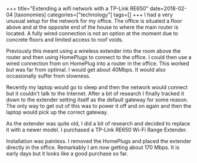 +++
title="Extending a wifi network with a TP-Link RE650"
date=2018-02-04
[taxonomies]
categories=["technology"]
tags=[]
+++
I had a very unusual setup for the network for my office. The office is situated a floor above and at the opposite end of the house to where the main router is located. A fully wired connection is not an option at the moment due to concrete floors and limited access to roof voids.
<!-- more -->

Previously this meant using a wireless extender into the room above the router and then using HomePlugs to connect to the office. I could then use a wired connection from on HomePlug into a router in the office. This worked but was far from optimal. I would get about 40Mbps. It would also occasionally suffer from slowness.

Recently my laptop would go to sleep and then the network would connect but it couldn't talk to the Internet. After a bit of research I finally tracked it down to the extender setting itself as the default gateway for some reason. The only way to get out of this was to power it off and on again and then the laptop would pick up the correct gateway.

As the extender was quite old, I did a bit of research and decided to replace it with a newer model. I purchased a TP-Link RE650 Wi-Fi Range Extender. 

Installation was painless. I removed the HomePlugs and placed the extender directly in the office. Remarkably I am now getting about 170 Mbps. It is early days but it looks like a good purchase so far.

